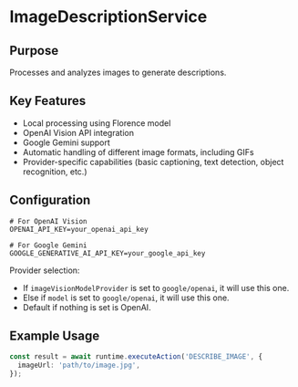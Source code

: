 # ImageDescriptionService

## Purpose
Processes and analyzes images to generate descriptions.

## Key Features
- Local processing using Florence model
- OpenAI Vision API integration
- Google Gemini support
- Automatic handling of different image formats, including GIFs
- Provider-specific capabilities (basic captioning, text detection, object recognition, etc.)

## Configuration
```env
# For OpenAI Vision
OPENAI_API_KEY=your_openai_api_key

# For Google Gemini
GOOGLE_GENERATIVE_AI_API_KEY=your_google_api_key
```

Provider selection:
- If `imageVisionModelProvider` is set to `google/openai`, it will use this one.
- Else if `model` is set to `google/openai`, it will use this one.
- Default if nothing is set is OpenAI.

## Example Usage
```typescript
const result = await runtime.executeAction('DESCRIBE_IMAGE', {
  imageUrl: 'path/to/image.jpg',
});
```
